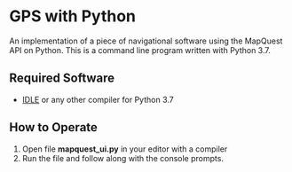 # GPS with Python
An implementation of a piece of navigational software using the MapQuest API on Python.
This is a command line program written with Python 3.7.

## Required Software
- [IDLE](www.python.org) or any other compiler for Python 3.7

## How to Operate
1. Open file __mapquest_ui.py__ in your editor with a compiler
2. Run the file and follow along with the console prompts.

